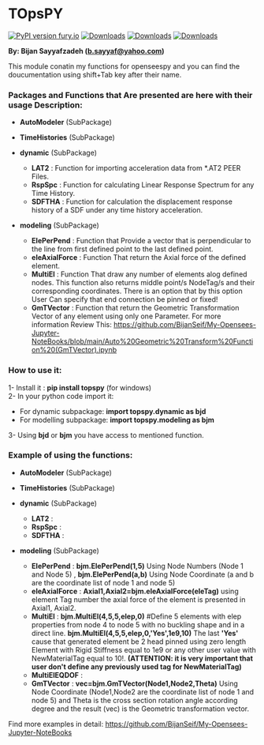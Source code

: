 # TOpsPY

[![PyPI version fury.io](https://badge.fury.io/py/TOpsPy.svg)](https://pypi.python.org/pypi/topspy/)
[![Downloads](https://pepy.tech/badge/topspy)](https://pepy.tech/project/topspy)
[![Downloads](https://pepy.tech/badge/topspy/month)](https://pepy.tech/project/topspy)
[![Downloads](https://pepy.tech/badge/topspy/week)](https://pepy.tech/project/topspy)



**By: Bijan Sayyafzadeh (b.sayyaf@yahoo.com)**

This module conatin my functions for openseespy and you can find the doucumentation using shift+Tab key after their name.


### Packages and Functions that Are presented are here with their usage Description:


* **AutoModeler** (SubPackage)

* **TimeHistories** (SubPackage)

* **dynamic** (SubPackage)
   - **LAT2**   : Function for importing acceleration data from *.AT2 PEER Files.
   - **RspSpc** : Function for calculating Linear Response Spectrum for any Time History.
   - **SDFTHA** : Function for calculation the displacement response history of a SDF under any time history acceleration.
* **modeling** (SubPackage)
   - **ElePerPend**    : Function that Provide a vector that is perpendicular to the line from first defined point to the last defined point.
   - **eleAxialForce** : Function That return the Axial force of the defined element.
   - **MultiEl**       : Function That draw any number of elements alog defined nodes. This function also returns middle point/s NodeTag/s and their corresponding coordinates. There is an option that by this option User Can specify that end connection be pinned or fixed!    
   - **GmTVector**     : Function that return the Geometric Transformation Vector of any element using only one Parameter. For more information Review This: https://github.com/BijanSeif/My-Opensees-Jupyter-NoteBooks/blob/main/Auto%20Geometric%20Transform%20Function%20(GmTVector).ipynb


### How to use it:
1- Install it : **pip install topspy**     (for windows)\
2- In your python code import it:
- For dynamic subpackage: **import topspy.dynamic as bjd**
- For modelling subpackage: **import topspy.modeling as bjm**

3- Using **bjd** or **bjm** you have access to mentioned function.

### Example of using the functions:

* **AutoModeler** (SubPackage)

* **TimeHistories** (SubPackage)

* **dynamic** (SubPackage)
   - **LAT2**   : 
   - **RspSpc** : 
   - **SDFTHA** : 
* **modeling** (SubPackage)
   - **ElePerPend**    :  **bjm.ElePerPend(1,5)** Using Node Numbers (Node 1 and Node 5) , **bjm.ElePerPend(a,b)** Using Node Coordinate (a and b are the coordinate list of node 1 and node 5)
   - **eleAxialForce** :  **Axial1,Axial2=bjm.eleAxialForce(eleTag)** using element Tag number the axial force of the element is presented in  Axial1, Axial2.
   - **MultiEl**       :  **bjm.MultiEl(4,5,5,elep,0)** #Define 5 elements with elep properties from node 4 to node 5 with no buckling shape and in a direct line. **bjm.MultiEl(4,5,5,elep,0,'Yes',1e9,10)** The last **'Yes'** cause that generated element be 2 head pinned using zero length Element with Rigid Stiffness equal to 1e9 or any other user value with NewMaterialTag equal to 10!. **(ATTENTION: it is very important that user don't define any previously used tag for NewMaterialTag)**
   - **MultiElEQDOF**  : 
   - **GmTVector**     :  **vec=bjm.GmTVector(Node1,Node2,Theta)** Using Node Coordinate (Node1,Node2 are the coordinate list of node 1 and node 5) and Theta is the cross section rotation angle according degree and the result (vec) is the Geometric transformation vector.

Find more examples in detail: https://github.com/BijanSeif/My-Opensees-Jupyter-NoteBooks
